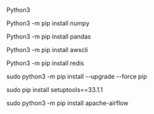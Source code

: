 Python3

Python3 -m pip install numpy

Python3 -m pip install pandas

Python3 -m pip install awscli

Python3 -m pip install redis

sudo python3 -m pip install --upgrade --force pip 

sudo pip install setuptools==33.1.1

sudo python3 -m pip install apache-airflow